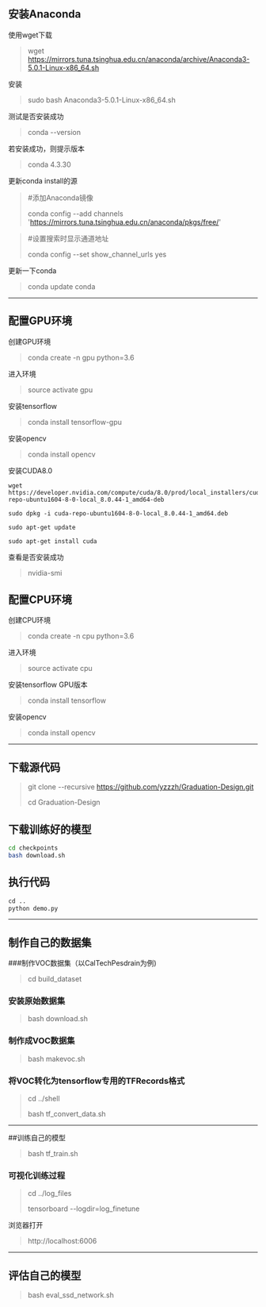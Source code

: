## 安装Anaconda

使用wget下载

> wget https://mirrors.tuna.tsinghua.edu.cn/anaconda/archive/Anaconda3-5.0.1-Linux-x86_64.sh

安装

> sudo bash Anaconda3-5.0.1-Linux-x86_64.sh

测试是否安装成功

> conda --version

若安装成功，则提示版本

> conda 4.3.30

更新conda install的源

> \#添加Anaconda镜像
>
> conda config --add channels 'https://mirrors.tuna.tsinghua.edu.cn/anaconda/pkgs/free/'

> \#设置搜索时显示通道地址
>
> conda config --set show_channel_urls yes

更新一下conda

> conda update conda

------

## 配置GPU环境

创建GPU环境

> conda create -n gpu python=3.6

进入环境

> source activate gpu

安装tensorflow

> conda install tensorflow-gpu

安装opencv

> conda install opencv

安装CUDA8.0

~~~
wget https://developer.nvidia.com/compute/cuda/8.0/prod/local_installers/cuda-repo-ubuntu1604-8-0-local_8.0.44-1_amd64-deb

sudo dpkg -i cuda-repo-ubuntu1604-8-0-local_8.0.44-1_amd64.deb

sudo apt-get update

sudo apt-get install cuda
~~~

查看是否安装成功

> nvidia-smi

## 配置CPU环境

创建CPU环境

> conda create -n cpu python=3.6

进入环境

> source activate cpu

安装tensorflow GPU版本

> conda install tensorflow

安装opencv

> conda install opencv

------

## 下载源代码

> git clone --recursive https://github.com/yzzzh/Graduation-Design.git
>
> cd Graduation-Design

## 下载训练好的模型

~~~bash
cd checkpoints
bash download.sh
~~~

## 执行代码

~~~Python
cd ..
python demo.py
~~~

---

## 制作自己的数据集

###制作VOC数据集（以CalTechPesdrain为例)

> cd build_dataset

### 安装原始数据集

> bash download.sh

### 制作成VOC数据集

> bash makevoc.sh

### 将VOC转化为tensorflow专用的TFRecords格式

> cd ../shell
>
> bash tf_convert_data.sh

---

##训练自己的模型

> bash tf_train.sh

### 可视化训练过程

> cd ../log_files
>
> tensorboard --logdir=log_finetune

浏览器打开

> http://localhost:6006

------

## 评估自己的模型

> bash eval_ssd_network.sh
